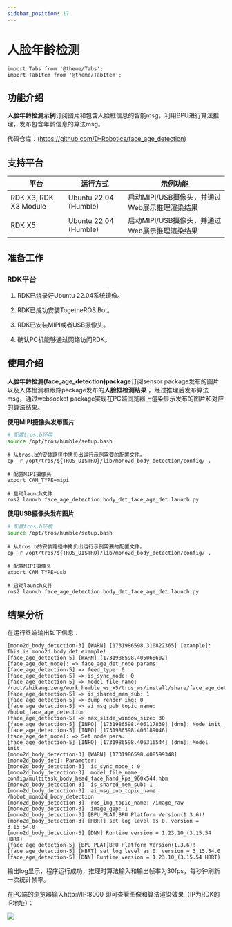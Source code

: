 ```yaml
---
sidebar_position: 17
---
```


# 人脸年龄检测

```mdx-code-block
import Tabs from '@theme/Tabs';
import TabItem from '@theme/TabItem';
```

## 功能介绍

**人脸年龄检测示例**订阅图片和包含人脸框信息的智能msg，利用BPU进行算法推理，发布包含年龄信息的算法msg。

代码仓库：(https://github.com/D-Robotics/face_age_detection)

## 支持平台

| 平台                    | 运行方式                  | 示例功能                         |
|-----------------------|-----------------------|------------------------------|
| RDK X3, RDK X3 Module | Ubuntu 22.04 (Humble) | 启动MIPI/USB摄像头，并通过Web展示推理渲染结果 |
| RDK X5                | Ubuntu 22.04 (Humble) | 启动MIPI/USB摄像头，并通过Web展示推理渲染结果 |

## 准备工作

### RDK平台

1. RDK已烧录好Ubuntu 22.04系统镜像。

2. RDK已成功安装TogetheROS.Bot。

3. RDK已安装MIPI或者USB摄像头。

4. 确认PC机能够通过网络访问RDK。

## 使用介绍

**人脸年龄检测(face_age_detection)package**订阅sensor package发布的图片以及人体检测和跟踪package发布的**人脸框检测结果**
，经过推理后发布算法msg，通过websocket package实现在PC端浏览器上渲染显示发布的图片和对应的算法结果。

**使用MIPI摄像头发布图片**

```bash
# 配置tros.b环境
source /opt/tros/humble/setup.bash
```

```shell
# 从tros.b的安装路径中拷贝出运行示例需要的配置文件。
cp -r /opt/tros/${TROS_DISTRO}/lib/mono2d_body_detection/config/ .

# 配置MIPI摄像头
export CAM_TYPE=mipi

# 启动launch文件
ros2 launch face_age_detection body_det_face_age_det.launch.py
```

**使用USB摄像头发布图片**

```bash
# 配置tros.b环境
source /opt/tros/humble/setup.bash
```

```shell
# 从tros.b的安装路径中拷贝出运行示例需要的配置文件。
cp -r /opt/tros/${TROS_DISTRO}/lib/mono2d_body_detection/config/ .

# 配置MIPI摄像头
export CAM_TYPE=usb

# 启动launch文件
ros2 launch face_age_detection body_det_face_age_det.launch.py
```

## 结果分析

在运行终端输出如下信息：

```shell
[mono2d_body_detection-3] [WARN] [1731986598.310822365] [example]: This is mono2d body det example!
[face_age_detection-5] [WARN] [1731986598.405068602] [face_age_det_node]: => face_age_det_node params:
[face_age_detection-5] => feed_type: 0
[face_age_detection-5] => is_sync_mode: 0
[face_age_detection-5] => model_file_name: /root/zhikang.zeng/work_humble_ws_x5/tros_ws/install/share/face_age_detection/config/faceAge.hbm
[face_age_detection-5] => is_shared_mem_sub: 1
[face_age_detection-5] => dump_render_img: 0
[face_age_detection-5] => ai_msg_pub_topic_name: /hobot_face_age_detection
[face_age_detection-5] => max_slide_window_size: 30
[face_age_detection-5] [INFO] [1731986598.406117839] [dnn]: Node init.
[face_age_detection-5] [INFO] [1731986598.406189046] [face_age_det_node]: => Set node para.
[face_age_detection-5] [INFO] [1731986598.406316544] [dnn]: Model init.
[mono2d_body_detection-3] [WARN] [1731986598.408599348] [mono2d_body_det]: Parameter:
[mono2d_body_detection-3]  is_sync_mode_: 0
[mono2d_body_detection-3]  model_file_name_: config/multitask_body_head_face_hand_kps_960x544.hbm
[mono2d_body_detection-3]  is_shared_mem_sub: 1
[mono2d_body_detection-3]  ai_msg_pub_topic_name: /hobot_mono2d_body_detection
[mono2d_body_detection-3]  ros_img_topic_name: /image_raw
[mono2d_body_detection-3]  image_gap: 1
[mono2d_body_detection-3] [BPU_PLAT]BPU Platform Version(1.3.6)!
[mono2d_body_detection-3] [HBRT] set log level as 0. version = 3.15.54.0
[mono2d_body_detection-3] [DNN] Runtime version = 1.23.10_(3.15.54 HBRT)
[face_age_detection-5] [BPU_PLAT]BPU Platform Version(1.3.6)!
[face_age_detection-5] [HBRT] set log level as 0. version = 3.15.54.0
[face_age_detection-5] [DNN] Runtime version = 1.23.10_(3.15.54 HBRT)
```

输出log显示，程序运行成功，推理时算法输入和输出帧率为30fps，每秒钟刷新一次统计帧率。

在PC端的浏览器输入http://IP:8000 即可查看图像和算法渲染效果（IP为RDK的IP地址）：

![](/../static/img/05_Robot_development/03_boxs/function/image/box_adv/face_age_detection_result.gif)

